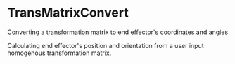 # TransMatrixConvert
Converting a transformation matrix to end effector's coordinates and angles

Calculating end effector's position and orientation from a user input homogenous transformation matrix.
